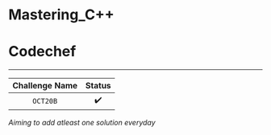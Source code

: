 
# Mastering_C++

# Codechef
---
| Challenge Name | Status |
| :---: | :---: |
| `OCT20B` | ✔️ |


*Aiming to add atleast one solution everyday*

